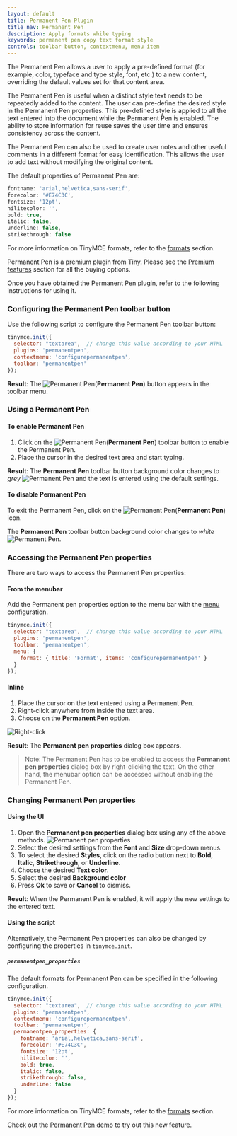 ```yaml
---
layout: default
title: Permanent Pen Plugin
title_nav: Permanent Pen
description: Apply formats while typing
keywords: permanent pen copy text format style
controls: toolbar button, contextmenu, menu item
---
```


The Permanent Pen allows a user to apply a pre-defined format (for example, color, typeface and type style, font, etc.) to a new content, overriding the default values set for that content area.

The Permanent Pen is useful when a distinct style text needs to be repeatedly added to the content. The user can pre-define the desired style in the Permanent Pen properties. This pre-defined style is applied to all the text entered into the document while the Permanent Pen is enabled. The ability to store information for reuse saves the user time and ensures consistency across the content.

The Permanent Pen can also be used to create user notes and other useful comments in a different format for easy identification. This allows the user to add text without modifying the original content.

The default properties of Permanent Pen are:

```js
fontname: 'arial,helvetica,sans-serif',
forecolor: '#E74C3C',
fontsize: '12pt',
hilitecolor: '',
bold: true,
italic: false,
underline: false,
strikethrough: false
```
For more information on TinyMCE formats, refer to the [formats]({{site.baseurl}}/configure/content-formatting/#formats) section.

Permanent Pen is a premium plugin from Tiny. Please see the [Premium features]({{site.baseurl}}/enterprise/permanentpen/) section for all the buying options.

Once you have obtained the Permanent Pen plugin, refer to the following instructions for using it.

### Configuring the Permanent Pen toolbar button

Use the following script to configure the Permanent Pen toolbar button:

```js
tinymce.init({
  selector: "textarea",  // change this value according to your HTML
  plugins: 'permanentpen',
  contextmenu: 'configurepermanentpen',
  toolbar: 'permanentpen'
});
```
**Result**:
The ![**Permanent Pen**]({{site.baseurl}}/images/pp-disabled.png)(**Permanent Pen**) button appears in the toolbar menu.

### Using a Permanent Pen

#### To enable Permanent Pen

1. Click on the ![**Permanent Pen**]({{site.baseurl}}/images/pp-disabled.png)(**Permanent Pen**) toolbar button to enable the Permanent Pen.
2. Place the cursor in the desired text area and start typing.

**Result**:
The **Permanent Pen** toolbar button background color changes to _grey_ ![**Permanent Pen**]({{site.baseurl}}/images/pp-enabled.png) and the text is entered using the default settings.

#### To disable Permanent Pen

To exit the Permanent Pen, click on the ![**Permanent Pen**]({{site.baseurl}}/images/pp-enabled.png)(**Permanent Pen**) icon.

The **Permanent Pen** toolbar button background color changes to _white_ ![**Permanent Pen**]({{site.baseurl}}/images/pp-disabled.png).

### Accessing the Permanent Pen properties

There are two ways to access the Permanent Pen properties:

#### From the menubar

Add the Permanent pen properties option to the menu bar with the [menu]({{site.baseurl}}/docs-beta/configure/editor-appearance/#menu) configuration.

```js
tinymce.init({
  selector: "textarea",  // change this value according to your HTML
  plugins: 'permanentpen',
  toolbar: 'permanentpen',
  menu: {
    format: { title: 'Format', items: 'configurepermanentpen' }
  }
});
```

#### Inline

1. Place the cursor on the text entered using a Permanent Pen.
2. Right-click anywhere from inside the text area.
3. Choose on the **Permanent Pen** option.

![Right-click]({{site.baseurl}}/images/right-click.png)

**Result**:
The **Permanent pen properties** dialog box appears.

> Note: The Permanent Pen has to be enabled to access the **Permanent pen properties** dialog box by right-clicking the text. On the other hand, the menubar option can be accessed without enabling the Permanent Pen.

### Changing Permanent Pen properties

#### Using the UI

1. Open the **Permanent pen properties** dialog box using any of the above methods.
![Permanent pen properties]({{site.baseurl}}/images/pp-prop.png)
2. Select the desired settings from the **Font** and **Size** drop-down menus.
3. To select the desired **Styles**, click on the radio button next to **Bold**, **Italic**, **Strikethrough**, or **Underline**.
4. Choose the desired **Text color**.
5. Select the desired **Background color**
6. Press **Ok** to save or **Cancel** to dismiss.

**Result**:
When the Permanent Pen is enabled, it will apply the new settings to the entered text.

#### Using the script

Alternatively, the Permanent Pen properties can also be changed by configuring the properties in `tinymce.init`.

##### `permanentpen_properties`

The default formats for Permanent Pen can be specified in the following configuration.

```js
tinymce.init({
  selector: "textarea",  // change this value according to your HTML
  plugins: 'permanentpen',
  contextmenu: 'configurepermanentpen',
  toolbar: 'permanentpen',
  permanentpen_properties: {
    fontname: 'arial,helvetica,sans-serif',
    forecolor: '#E74C3C',
    fontsize: '12pt',
    hilitecolor: '',
    bold: true,
    italic: false,
    strikethrough: false,
    underline: false
  }
});
```
For more information on TinyMCE formats, refer to the [formats]({{site.baseurl}}/configure/content-formatting/#formats) section.

Check out the [Permanent Pen demo]({{site.baseurl}}/demo/permanentpen/) to try out this new feature.
